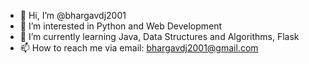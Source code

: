 - 👋 Hi, I’m @bhargavdj2001
- 👀 I’m interested in Python and Web Development
- 🌱 I’m currently learning Java, Data Structures and Algorithms, Flask
- 📫 How to reach me via email: bhargavdj2001@gmail.com

<!---
bhargavdj2001/bhargavdj2001 is a ✨ special ✨ repository because its `README.md` (this file) appears on your GitHub profile.
You can click the Preview link to take a look at your changes.
--->
